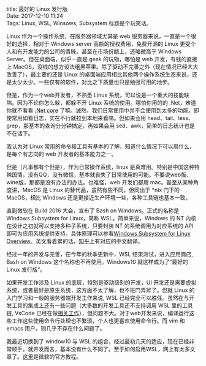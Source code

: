 title: 最好的 Linux 发行版  
Date: 2017-12-10 11:24  
Tags: Linux, WSL, Winsows, Subsystem
标题是个玩笑话。

Linux 作为一个操作系统，在服务器领域尤其是 web 服务器来说，一直是一个很好的选择，相对于 Windows server 高额的授权费用，免费开源的 Linux 更受个人和有开发能力的公司的青睐。甚至在市场份额上，还略微高于 Windows Server。但在桌面端，似乎一直是 geek 的玩物，哪怕是 web 开发，有钱的直接上 MacOS，没钱的想方设法组黑苹果。除了驱动不完善之外（现在情况已经大大改善了），最主要的还是 Linux 的桌面端应用相比其他两个操作系统生态来说，还是太少太少。一些仅有的软件，对比之下质量也只是勉强可用的地步。

但是，作为一个web开发者，不熟悉 Linux 系统，可以说是一个重大的技能缺陷。因为不论你怎么躲，都躲不开 Linux 系统的使用。哪怕你用的的 .Net，难道你就不看看 [.Net core](https://github.com/dotnet/core) 了嘛。诚然，我们日常使用中并不会使用到太多的功能。即使常用如看日志，实在不行就拉到本地来看嘛。但如果会用 head、tail、less、grep，那基本的查询分分钟搞定，再如果会用 sed、awk，简单的日志统计也是不在话下。

我认为对 Linux 常用的命令和工具有基本的了解，知道什么情况下可以用什么，是每个有志向的 web 开发者的基本能力之一。

但是（凡事都有个但是），作为日常操作系统，linux 是真难用。特别是中国这种特殊国情，没有QQ，没有微信，基本就丧失了日常使用的可能。不要说web版、wine版，那都是没有办法的办法。也难怪，web 开发们都用 mac。甚至从某种角度讲，MacOS 是 Linux 的替代品，虽然有些不同，但同出于 *nix 门下的 MacOS，相比 Windows 还是更接近生产环境一些，各种工具链也基本一致。

直到微软在 Build 2016 大会，宣布了 Bash on Windows。正式的名称是Windows Subsystem for Linux，简称 WSL。简单来说，Windows 的 NT 内核在设计之初就可以支持多种子系统，只要封装 NT 的系统调用为对应系统的 API 即可为应用系统提供支持。具体原理可以参看[Windows Subsystem for Linux Overview](https://blogs.msdn.microsoft.com/wsl/2016/04/22/windows-subsystem-for-linux-overview/)。英文看着累的话，[知乎](https://zhuanlan.zhihu.com/p/21856725)上有对应的中文翻译。

经过一年的开发与完善，在今年的秋季更新中，WSL 结束测试，进入应用商店, Bash on Windows 这个名称也不再使用。Windows10 就这样成为了“最好的 Linux 发行版”。

如果开发工作涉及 Linux 的底层，特别是驱动级别的开发，UI 开发还是需要虚拟系统，或者最好是原生系统，这方面不太了解，也不班门弄斧了。但就 Linux 的入门学习和一般的服务器端开发工作来说, WSL 已经完全可以胜任。虽然在与开发工具的集成上还有一些问题（大多数的开发工具还不支持调用 WSL 里的工具链, VsCode 已经在做[相关工作](https://github.com/Microsoft/vscode/labels/WSL)），但问题不大。对于web开发来说，编译运行这些工作这些使用命令行处理也不繁琐，个人也更喜欢使用命令行。而 vim 和 emacs 用户，则几乎不存在什么问题了。

我最近切换到了 window10 与 WSL 的组合，经过最初几天的适应，现在已经非常顺手。就开发而言，基本没有什么不同了。至于如何启用WSL，网上有太多文章了。[这里](https://winaero.com/blog/enable-wsl-windows-10-fall-creators-update/)是微软的官方教程。
